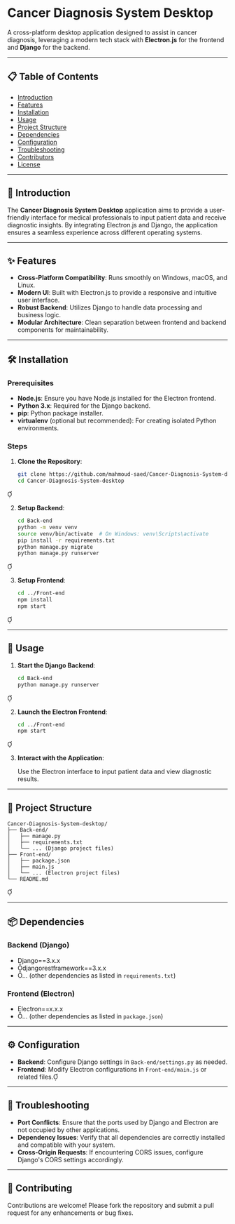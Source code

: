 # Cancer Diagnosis System Desktop

A cross-platform desktop application designed to assist in cancer diagnosis, leveraging a modern tech stack with **Electron.js** for the frontend and **Django** for the backend.

---

## 📋 Table of Contents

- [Introduction](#introduction)
- [Features](#features)
- [Installation](#installation)
- [Usage](#usage)
- [Project Structure](#project-structure)
- [Dependencies](#dependencies)
- [Configuration](#configuration)
- [Troubleshooting](#troubleshooting)
- [Contributors](#contributors)
- [License](#license)

---

## 🧠 Introduction

The **Cancer Diagnosis System Desktop** application aims to provide a user-friendly interface for medical professionals to input patient data and receive diagnostic insights. By integrating Electron.js and Django, the application ensures a seamless experience across different operating systems.

---

## ✨ Features

- **Cross-Platform Compatibility**: Runs smoothly on Windows, macOS, and Linux.
- **Modern UI**: Built with Electron.js to provide a responsive and intuitive user interface.
- **Robust Backend**: Utilizes Django to handle data processing and business logic.
- **Modular Architecture**: Clean separation between frontend and backend components for maintainability.

---

## 🛠️ Installation

### Prerequisites

- **Node.js**: Ensure you have Node.js installed for the Electron frontend.
- **Python 3.x**: Required for the Django backend.
- **pip**: Python package installer.
- **virtualenv** (optional but recommended): For creating isolated Python environments.

### Steps

1. **Clone the Repository**:

   ```bash
   git clone https://github.com/mahmoud-saed/Cancer-Diagnosis-System-desktop.git
   cd Cancer-Diagnosis-System-desktop
   ```


2. **Setup Backend**:

   ```bash
   cd Back-end
   python -m venv venv
   source venv/bin/activate  # On Windows: venv\Scripts\activate
   pip install -r requirements.txt
   python manage.py migrate
   python manage.py runserver
   ```


3. **Setup Frontend**:

   ```bash
   cd ../Front-end
   npm install
   npm start
   ```


---

## 🚀 Usage

1. **Start the Django Backend**:

   ```bash
   cd Back-end
   python manage.py runserver
   ```


2. **Launch the Electron Frontend**:

   ```bash
   cd ../Front-end
   npm start
   ```


3. **Interact with the Application**:

   Use the Electron interface to input patient data and view diagnostic results.

---

## 📁 Project Structure


```plaintext
Cancer-Diagnosis-System-desktop/
├── Back-end/
│   ├── manage.py
│   ├── requirements.txt
│   └── ... (Django project files)
├── Front-end/
│   ├── package.json
│   ├── main.js
│   └── ... (Electron project files)
└── README.md
```


---

## 📦 Dependencies

### Backend (Django)

- Django==3.x.x
- djangorestframework==3.x.x
- ... (other dependencies as listed in `requirements.txt`)

### Frontend (Electron)

- Electron==x.x.x
- ... (other dependencies as listed in `package.json`)

---

## ⚙️ Configuration

- **Backend**: Configure Django settings in `Back-end/settings.py` as needed.
- **Frontend**: Modify Electron configurations in `Front-end/main.js` or related files.

---

## 🐞 Troubleshooting

- **Port Conflicts**: Ensure that the ports used by Django and Electron are not occupied by other applications.
- **Dependency Issues**: Verify that all dependencies are correctly installed and compatible with your system.
- **Cross-Origin Requests**: If encountering CORS issues, configure Django's CORS settings accordingly.

---

## 🤝 Contributing

Contributions are welcome! Please fork the repository and submit a pull request for any enhancements or bug fixes.
